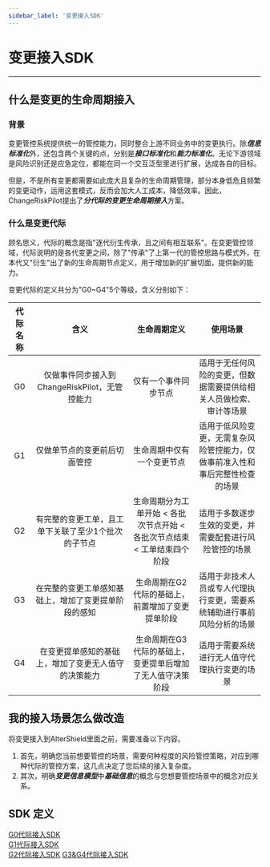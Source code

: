```yaml
---
sidebar_label: '变更接入SDK'
---
```

# 变更接入SDK
---
## 什么是变更的生命周期接入
### 背景
变更管控系统提供统一的管控能力，同时整合上游不同业务中的变更执行。除***信息标准化***外，还包含两个关键的点，分别是***接口标准化***和***能力标准化***。无论下游领域是风险识别还是应急定位，都能在同一个交互泛型里进行扩展，达成各自的目标。

但是，不是所有变更都需要如此庞大且复杂的生命周期管理，部分本身低危且频繁的变更动作，运用这套模式，反而会加大人工成本，降低效率。因此，ChangeRiskPilot提出了***分代际的变更生命周期接入***方案。


### 什么是变更代际
顾名思义，代际的概念是指"逐代衍生传承，且之间有相互联系"。在变更管控领域，代际说明的是各代变更之间，除了"传承"了上第一代的管控思路与模式外，在本代又"衍生"出了新的生命周期节点定义，用于增加新的扩展切面，提供新的能力。

变更代际的定义共分为"G0~G4"5个等级，含义分别如下：

|代际名称|含义|生命周期定义|使用场景|
|:----:|:----:|:----:|:----:|
|G0|仅做事件同步接入到ChangeRiskPilot，无管控能力|仅有一个事件同步节点|适用于无任何风险的变更，但数据需要提供给相关人员做检索、审计等场景|
|G1|仅做单节点的变更前后切面管控|生命周期中仅有一个变更节点|适用于低风险变更，无需复杂风险管控能力，仅做事前准入性和事后完整性检查的场景|
|G2|有完整的变更工单，且工单下关联了至少1个批次的子节点|生命周期分为工单开始 < 各批次节点开始 < 各批次节点结束 < 工单结束四个阶段|适用于多数逐步生效的变更，并需要配套进行风险管控的场景|
|G3|在完整的变更工单感知基础上，增加了变更提单阶段的感知|生命周期在G2代际的基础上，前置增加了变更提单阶段|适用于非技术人员或专人代理执行变更，需要系统辅助进行事前风险分析的场景|
|G4|在变更提单感知的基础上，增加了变更无人值守的决策能力|生命周期在G3代际的基础上，变更提单后增加了无人值守决策阶段|适用于需要系统进行无人值守代理执行变更的场景|

## 我的接入场景怎么做改造
将变更接入到AlterShield里面之前，需要准备以下内容。

1. 首先，明确您当前想要管控的场景，需要何种程度的风险管控策略，对应到哪种代际的管控方案，这几点决定了您后续的接入复杂度。
2. 其次，明确***变更信息模型***中***基础信息***的概念与您想要管控场景中的概念对应关系。
## SDK 定义
[G0代际接入SDK](04-intergenerational/01-g0.md)  
[G1代际接入SDK](04-intergenerational/02-g1.md)  
[G2代际接入SDK](04-intergenerational/03-g2.md)
[G3&G4代际接入SDK](04-intergenerational/04-g3&g4.md)
